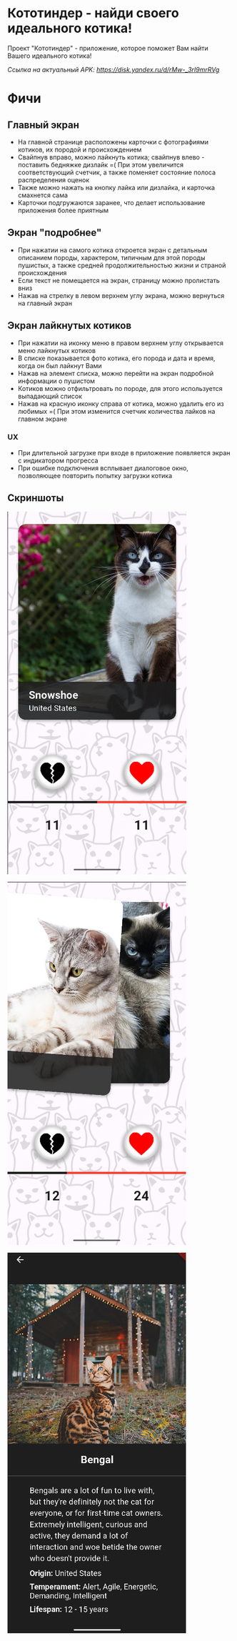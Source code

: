 # Кототиндер - найди своего идеального котика!

Проект "Кототиндер" - приложение, которое поможет Вам найти Вашего идеального котика!

*Ссылка на актуальный APK: https://disk.yandex.ru/d/rMw-_3rI9mrRVg*

# Фичи

## Главный экран

- На главной странице расположены карточки с фотографиями котиков, их породой
и происхождением
- Свайпнув вправо, можно лайкнуть котика; свайпнув влево - поставить бедняжке
дизлайк =( При этом увеличится соответствующий счетчик, а также поменяет
состояние полоса распределения оценок
- Также можно нажать на кнопку лайка или дизлайка, и карточка смахнется сама
- Карточки подгружаются заранее, что делает использование приложения
более приятным

## Экран "подробнее"

- При нажатии на самого котика откроется экран с детальным описанием породы,
характером, типичным для этой породы пушистых, а также средней продолжительностью
жизни и страной происхождения
- Если текст не помещается на экран, страницу можно пролистать вниз
- Нажав на стрелку в левом верхнем углу экрана, можно вернуться на 
главный экран

## Экран лайкнутых котиков

- При нажатии на иконку меню в правом верхнем углу открывается меню лайкнутых котиков
- В списке показывается фото котика, его порода и дата и время, когда он был лайкнут Вами
- Нажав на элемент списка, можно перейти на экран подробной информации о пушистом
- Котиков можно отфильтровать по породе, для этого используется выпадающий список
- Нажав на красную иконку справа от котика, можно удалить его из любимых =(
При этом изменится счетчик количества лайков на главном экране

### UX

- При длительной загрузке при входе в приложение появляется экран с индикатором прогресса
- При ошибке подключения всплывает диалоговое окно, позволяющее повторить попытку загрузки котика

## Скриншоты

![plot](./screenshots/img1.png)

![plot](./screenshots/img2.png)

![plot](./screenshots/img3.png) 
